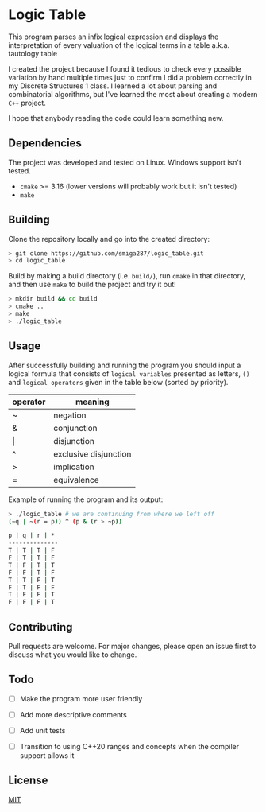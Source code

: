 # Logic Table

This program parses an infix logical expression and displays the interpretation of every valuation of the logical terms in a table a.k.a. tautology table

I created the project because I found it tedious to check every possible variation by hand multiple times just to confirm I did a problem correctly in my Discrete Structures 1 class. I learned a lot about parsing and combinatorial algorithms, but I've learned the most about creating a modern `C++` project.

I hope that anybody reading the code could learn something new.

## Dependencies

The project was developed and tested on Linux. Windows support isn't tested. 

- `cmake` >= 3.16 (lower versions will probably work but it isn't tested)
- `make`

## Building

Clone the repository locally and go into the created directory:
```bash
> git clone https://github.com/smiga287/logic_table.git
> cd logic_table
```

Build by making a build directory (i.e. `build/`), run `cmake` in that directory, and then use `make` to build the project and try it out!
```bash
> mkdir build && cd build
> cmake .. 
> make
> ./logic_table
```

## Usage

After successfully building and running the program you should input a logical formula that consists of `logical variables` presented as letters, `()` and `logical operators` given in the table below (sorted by priority).

| operator | meaning |
|     --- | ---      |
~        | negation
&        | conjunction
\|       | disjunction
^        | exclusive disjunction
\>       | implication
=        | equivalence

Example of running the program and its output:
```bash
> ./logic_table # we are continuing from where we left off
(~q | ~(r = p)) ^ (p & (r > ~p))

p | q | r | *
--------------
T | T | T | F
F | T | T | F
T | F | T | T
F | F | T | F
T | T | F | T
F | T | F | F
T | F | F | T
F | F | F | T
```

## Contributing
Pull requests are welcome. For major changes, please open an issue first to discuss what you would like to change. 

## Todo

- [ ] Make the program more user friendly
- [ ] Add more descriptive comments
- [ ] Add unit tests
- [ ] Transition to using C++20 ranges and concepts when the compiler support allows it


## License
[MIT](https://choosealicense.com/licenses/mit/)

